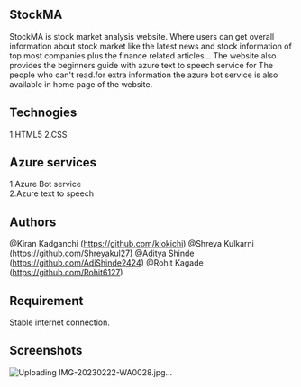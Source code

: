 ## StockMA
StockMA is stock market analysis website. Where users can get overall information about stock market like the latest news and stock information of top most companies plus the finance related articles... The website also provides the beginners guide with azure text to speech service for The people who can't read.for extra information the azure bot service is also available in home page of the website.

## Technogies
1.HTML5
2.CSS

## Azure services
1.Azure Bot service  
2.Azure text to speech

## Authors
@Kiran Kadganchi (https://github.com/kiokichi)
@Shreya Kulkarni (https://github.com/Shreyakul27)
@Aditya Shinde (https://github.com/AdiShinde2424)
@Rohit Kagade (https://github.com/Rohit6127)

## Requirement
Stable internet connection.

## Screenshots
![Uploading IMG-20230222-WA0028.jpg…]()
 
